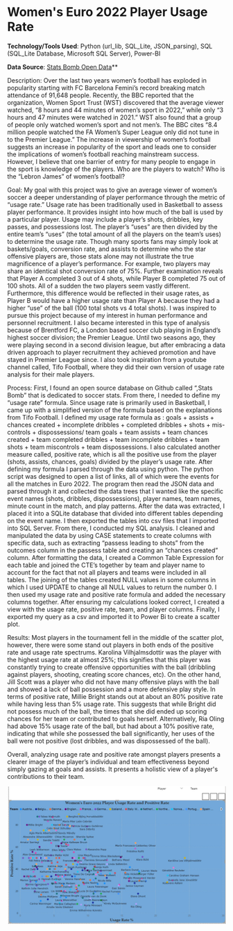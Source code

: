 
# **Women's Euro 2022 Player Usage Rate**

**Technology/Tools Used**: Python (url_lib, SQL_Lite, JSON_parsing), SQL (SQL_Lite Database, Microsoft SQL Server), Power-BI

**Data Source**: [Stats Bomb Open Data](https://github.com/statsbomb/open-data)**

Description: Over the last two years women’s football has exploded in popularity starting with FC Barcelona Femini’s record breaking match attendance of 91,648 people. Recently, the  BBC reported that the organization, Women Sport Trust (WST) discovered that the average viewer watched, “8 hours and 44 minutes of women’s sport in 2022,” while only “3 hours and 47 minutes were watched in 2021.” WST also found that a group of people only watched women’s sport and not men’s. The BBC cites “8.4 million people watched the FA Women’s Super League only did not tune in to the Premier League.” The increase in viewership of women’s football suggests an increase in popularity of the sport and leads one to consider the implications of women’s football reaching mainstream success. However, I believe that one barrier of entry for many people to engage in the sport is knowledge of the players. Who are the players to watch? Who is the “Lebron James” of women’s football?


Goal: 
My goal with this project was to give an average viewer of women’s soccer a deeper understanding of player performance through the metric of “usage rate.” Usage rate has been traditionally used in Basketball to assess player performance. It provides insight into  how much of the ball is used by a particular player. Usage may include a player’s shots, dribbles, key passes, and possessions lost. The player’s “uses” are then divided by the entire team’s “uses” (the total amount of all the players on the team’s uses) to determine the usage rate. Though many sports fans may simply look at baskets/goals, conversion rate, and assists to determine who the star offensive players are, those stats alone may not illustrate the true magnificence of a player’s performance. For example, two players may share an identical shot conversion rate of 75%. Further examination reveals that Player A completed 3 out of 4 shots, while Player B completed 75 out of 100 shots. All of a sudden the two players seem vastly different. Furthermore, this difference would be reflected in their usage rates, as Player B would have a higher usage rate than Player A because they had a higher “use” of the ball (100 total shots vs 4 total shots). I was inspired to pursue this project because of my interest in human performance and personnel recruitment. I also became interested in this type of analysis because of Brentford FC, a London based soccer club playing in England’s highest soccer division; the Premier League. Until two seasons ago, they were playing second in a second division league, but after embracing a data driven approach to player recruitment they achieved promotion and have stayed in Premier League since. I also took inspiration from a youtube channel called, Tifo Football, where they did their own version of usage rate analysis for their male players. 


Process: 
First, I found an open source database on Github called “,Stats Bomb” that is dedicated to soccer stats. From there, I needed to define my “usage rate” formula. Since usage rate is primarily used in Basketball, I came up with a simplified version of the formula based on the explanations from Tifo Football. I defined my usage rate formula as : goals + assists + chances created + incomplete dribbles + completed dribbles + shots + mis-controls + dispossessions/ team goals + team assists + team chances created + team completed dribbles + team incomplete dribbles + team shots + team miscontrols + team dispossessions. I also calculated another measure called, positive rate, which is all the positive use from the player (shots, assists, chances, goals) divided by the player’s usage rate. 
	After defining my formula I parsed through the data using python. The python script was designed to open a list of links, all of which were the events for all the matches in Euro 2022. The program then read the JSON data and parsed through it and collected the data trees that I wanted like the specific event names (shots, dribbles, dispossessions), player names, team names, minute count in the match, and play patterns. After the data was extracted, I placed it into a SQLite database that divided into different tables depending on the event name. I then exported the tables into csv files that I imported into SQL Server. From there, I conducted my SQL analysis. I cleaned and manipulated the data by using CASE statements to create columns with specific data, such as extracting “passess leading to shots” from the outcomes column in the passess table and creating an “chances created” column. After formatting the data, I created a Common Table Expression for each table and joined the CTE’s together by team and player name to account for the fact that not all players and teams were included in all tables. The joining of the tables created NULL values in some columns in which I used UPDATE to change all NULL values to return the number 0. I then used my usage rate and positive rate formula and added the necessary columns together. After ensuring my calculations looked correct, I created a view with the  usage rate, positive rate, team, and player columns. Finally, I exported my query as a csv and imported it to Power Bi to create a scatter plot. 

Results:
Most players in the tournament fell in the middle of the scatter plot, however, there were some stand out players in both ends of the positive rate and usage rate spectrums. Karolina Vilhjalmsdottir was the player with the highest usage rate at almost 25%; this signifies that this player was constantly trying to create offensive opportunities with the ball (dribbling against players, shooting, creating score chances, etc). On the other hand, Jill Scott was a player who did not have many offensive plays with the ball and showed a lack of ball possession and a more defensive play style. In terms of positive rate, Millie Bright stands out at about an 80% positive rate while having less than 5% usage rate. This suggests that while Bright did not possess much of the ball, the times that she did ended up scoring chances for her team or contributed to goals herself. Alternatively, Ria Oling had above 15% usage rate of the ball, but had about a 10% positive rate, indicating that while she possessed the ball significantly, her uses of the ball were not positive (lost dribbles, and was dispossessed of the ball). 

Overall, analyzing usage rate and positive rate amongst players presents a clearer image of the player’s individual and team effectiveness beyond simply gazing at goals and assists. It presents a holistic view of a player's contributions to their team. 

![image](https://github.com/carlosroman9/2022-Women-s-Euro-Usage-Rate/blob/main/WEuro2022%20Usage%20Rate.jpg?raw=true)
